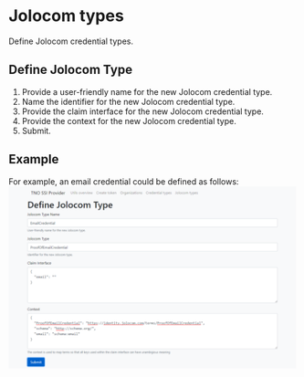 # Jolocom types

Define Jolocom credential types.

## Define Jolocom Type
1. Provide a user-friendly name for the new Jolocom credential type.
2. Name the identifier for the new Jolocom credential type.
3. Provide the claim interface for the new Jolocom credential type.
4. Provide the context for the new Jolocom credential type.
5. Submit.

## Example
For example, an email credential could be defined as follows:
![Define Jolocom Type](../images/DefineJolocomType.png)
